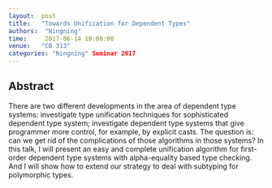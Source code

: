 ```yaml
--- 
layout:  post 
title:   "Towards Unification for Dependent Types"
authors:  "Ningning"
time:     2017-06-14 10:00:00
venue:   "CB 313"
categories: "Ningning" Seminar 2017
--- 
```

## Abstract

There are two different developments in the area of dependent type systems:
investigate type unification techniques for sophisticated dependent type
system;
investigate dependent type systems that give programmer more control, for
example, by explicit casts. The question is: can we get rid of the
complications
of those algorithms in those systems? In this talk, I will present an easy
and
complete unification algorithm for first-order dependent type systems with
alpha-equality based type checking. And I will show how to extend our
strategy
to deal with subtyping for polymorphic types.


